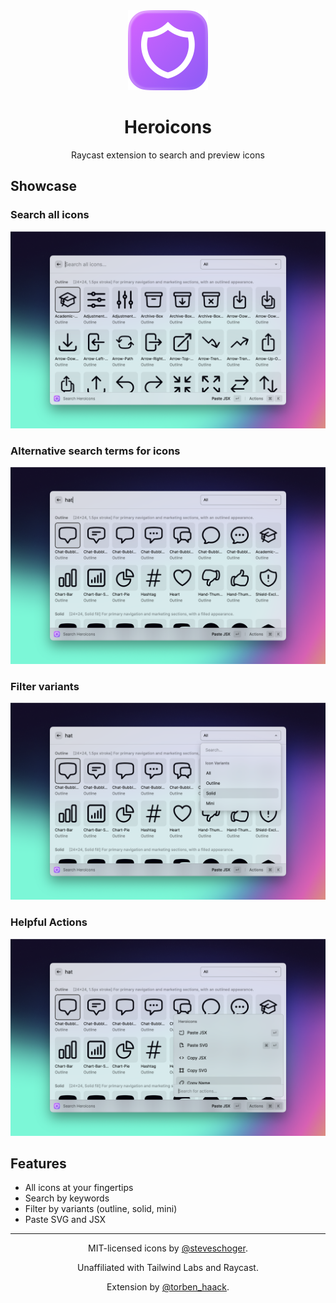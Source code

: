 <div align="center">

<img src="./metadata/command-icon.png" height="128" />

<h1 align="center">Heroicons</h1>

<p>
    Raycast extension to search and preview icons
</p>

</div>

## Showcase

### Search all icons

![Search all icons](./metadata/heroicons-search-1.png)

### Alternative search terms for icons

![Alternative search terms for icosn](./metadata/heroicons-search-2.png)

### Filter variants

![Filter Variants](./metadata/heroicons-search-3.png)

### Helpful Actions

![Helpful Actions](./metadata/heroicons-search-4.png)

## Features

- All icons at your fingertips
- Search by keywords
- Filter by variants (outline, solid, mini)
- Paste SVG and JSX

---

<div align="center">

MIT-licensed icons by [@steveschoger](https://twitter.com/steveschoger).

Unaffiliated with Tailwind Labs and Raycast.

Extension by [@torben_haack](https://twitter.com/torben_haack).

</div>
